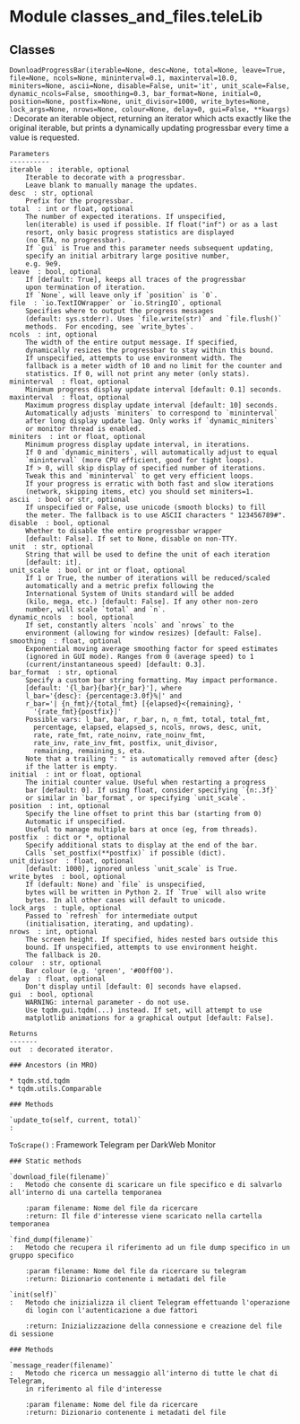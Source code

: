 Module classes_and_files.teleLib
================================

Classes
-------

`DownloadProgressBar(iterable=None, desc=None, total=None, leave=True, file=None, ncols=None, mininterval=0.1, maxinterval=10.0, miniters=None, ascii=None, disable=False, unit='it', unit_scale=False, dynamic_ncols=False, smoothing=0.3, bar_format=None, initial=0, position=None, postfix=None, unit_divisor=1000, write_bytes=None, lock_args=None, nrows=None, colour=None, delay=0, gui=False, **kwargs)`
:   Decorate an iterable object, returning an iterator which acts exactly
    like the original iterable, but prints a dynamically updating
    progressbar every time a value is requested.
    
    Parameters
    ----------
    iterable  : iterable, optional
        Iterable to decorate with a progressbar.
        Leave blank to manually manage the updates.
    desc  : str, optional
        Prefix for the progressbar.
    total  : int or float, optional
        The number of expected iterations. If unspecified,
        len(iterable) is used if possible. If float("inf") or as a last
        resort, only basic progress statistics are displayed
        (no ETA, no progressbar).
        If `gui` is True and this parameter needs subsequent updating,
        specify an initial arbitrary large positive number,
        e.g. 9e9.
    leave  : bool, optional
        If [default: True], keeps all traces of the progressbar
        upon termination of iteration.
        If `None`, will leave only if `position` is `0`.
    file  : `io.TextIOWrapper` or `io.StringIO`, optional
        Specifies where to output the progress messages
        (default: sys.stderr). Uses `file.write(str)` and `file.flush()`
        methods.  For encoding, see `write_bytes`.
    ncols  : int, optional
        The width of the entire output message. If specified,
        dynamically resizes the progressbar to stay within this bound.
        If unspecified, attempts to use environment width. The
        fallback is a meter width of 10 and no limit for the counter and
        statistics. If 0, will not print any meter (only stats).
    mininterval  : float, optional
        Minimum progress display update interval [default: 0.1] seconds.
    maxinterval  : float, optional
        Maximum progress display update interval [default: 10] seconds.
        Automatically adjusts `miniters` to correspond to `mininterval`
        after long display update lag. Only works if `dynamic_miniters`
        or monitor thread is enabled.
    miniters  : int or float, optional
        Minimum progress display update interval, in iterations.
        If 0 and `dynamic_miniters`, will automatically adjust to equal
        `mininterval` (more CPU efficient, good for tight loops).
        If > 0, will skip display of specified number of iterations.
        Tweak this and `mininterval` to get very efficient loops.
        If your progress is erratic with both fast and slow iterations
        (network, skipping items, etc) you should set miniters=1.
    ascii  : bool or str, optional
        If unspecified or False, use unicode (smooth blocks) to fill
        the meter. The fallback is to use ASCII characters " 123456789#".
    disable  : bool, optional
        Whether to disable the entire progressbar wrapper
        [default: False]. If set to None, disable on non-TTY.
    unit  : str, optional
        String that will be used to define the unit of each iteration
        [default: it].
    unit_scale  : bool or int or float, optional
        If 1 or True, the number of iterations will be reduced/scaled
        automatically and a metric prefix following the
        International System of Units standard will be added
        (kilo, mega, etc.) [default: False]. If any other non-zero
        number, will scale `total` and `n`.
    dynamic_ncols  : bool, optional
        If set, constantly alters `ncols` and `nrows` to the
        environment (allowing for window resizes) [default: False].
    smoothing  : float, optional
        Exponential moving average smoothing factor for speed estimates
        (ignored in GUI mode). Ranges from 0 (average speed) to 1
        (current/instantaneous speed) [default: 0.3].
    bar_format  : str, optional
        Specify a custom bar string formatting. May impact performance.
        [default: '{l_bar}{bar}{r_bar}'], where
        l_bar='{desc}: {percentage:3.0f}%|' and
        r_bar='| {n_fmt}/{total_fmt} [{elapsed}<{remaining}, '
          '{rate_fmt}{postfix}]'
        Possible vars: l_bar, bar, r_bar, n, n_fmt, total, total_fmt,
          percentage, elapsed, elapsed_s, ncols, nrows, desc, unit,
          rate, rate_fmt, rate_noinv, rate_noinv_fmt,
          rate_inv, rate_inv_fmt, postfix, unit_divisor,
          remaining, remaining_s, eta.
        Note that a trailing ": " is automatically removed after {desc}
        if the latter is empty.
    initial  : int or float, optional
        The initial counter value. Useful when restarting a progress
        bar [default: 0]. If using float, consider specifying `{n:.3f}`
        or similar in `bar_format`, or specifying `unit_scale`.
    position  : int, optional
        Specify the line offset to print this bar (starting from 0)
        Automatic if unspecified.
        Useful to manage multiple bars at once (eg, from threads).
    postfix  : dict or *, optional
        Specify additional stats to display at the end of the bar.
        Calls `set_postfix(**postfix)` if possible (dict).
    unit_divisor  : float, optional
        [default: 1000], ignored unless `unit_scale` is True.
    write_bytes  : bool, optional
        If (default: None) and `file` is unspecified,
        bytes will be written in Python 2. If `True` will also write
        bytes. In all other cases will default to unicode.
    lock_args  : tuple, optional
        Passed to `refresh` for intermediate output
        (initialisation, iterating, and updating).
    nrows  : int, optional
        The screen height. If specified, hides nested bars outside this
        bound. If unspecified, attempts to use environment height.
        The fallback is 20.
    colour  : str, optional
        Bar colour (e.g. 'green', '#00ff00').
    delay  : float, optional
        Don't display until [default: 0] seconds have elapsed.
    gui  : bool, optional
        WARNING: internal parameter - do not use.
        Use tqdm.gui.tqdm(...) instead. If set, will attempt to use
        matplotlib animations for a graphical output [default: False].
    
    Returns
    -------
    out  : decorated iterator.

    ### Ancestors (in MRO)

    * tqdm.std.tqdm
    * tqdm.utils.Comparable

    ### Methods

    `update_to(self, current, total)`
    :

`ToScrape()`
:   Framework Telegram per DarkWeb Monitor

    ### Static methods

    `download_file(filename)`
    :   Metodo che consente di scaricare un file specifico e di salvarlo all'interno di una cartella temporanea
        
        :param filename: Nome del file da ricercare
        :return: Il file d'interesse viene scaricato nella cartella temporanea

    `find_dump(filename)`
    :   Metodo che recupera il riferimento ad un file dump specifico in un gruppo specifico
        
        :param filename: Nome del file da ricercare su telegram
        :return: Dizionario contenente i metadati del file

    `init(self)`
    :   Metodo che inizializza il client Telegram effettuando l'operazione
        di login con l'autenticazione a due fattori
        
        :return: Inizializzazione della connessione e creazione del file di sessione

    ### Methods

    `message_reader(filename)`
    :   Metodo che ricerca un messaggio all'interno di tutte le chat di Telegram,
        in riferimento al file d'interesse
        
        :param filename: Nome del file da ricercare 
        :return: Dizionario contenente i metadati del file